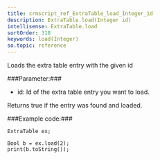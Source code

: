 ```yaml
---
title: crmscript_ref_ExtraTable_load_Integer_id
description: ExtraTable.load(Integer id)
intellisense: ExtraTable.load
sortOrder: 318
keywords: load(Integer)
so.topic: reference
---
```


Loads the extra table entry with the given id



###Parameter:###


 - id: Id of the extra table entry you want to load.


Returns true if the entry was found and loaded.



###Example code:###


    ExtraTable ex;
    
    Bool b = ex.load(2);
    print(b.toString());


